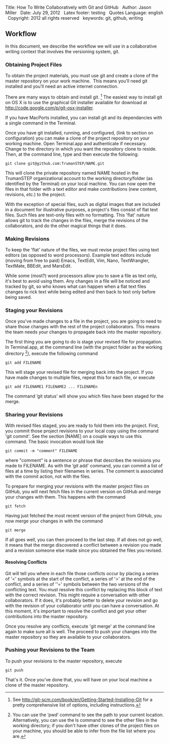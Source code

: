 Title:	How To Write Collaboratively with Git and GitHub   
Author:	Jason Miller   
Date:    July 29, 2012   
Latex footer: testing   
Quotes Language:  english   
Copyright:  2012 all rights reserved   
keywords: git, github, writing    

## Workflow ##

In this document, we describe the workflow we will use in a collaborative writing context that involves the versioning system, git.

### Obtaining Project Files ###

To obtain the project materials, you must use git and create a clone of the master repository on your work machine.  This means you’ll need git installed and you’ll need an active internet connection.

There are many ways to obtain and install git. [^otheroptions]   The easiest way to install git on OS X is to use the graphical Git installer available for download at http://code.google.com/p/git-osx-installer.

If you have MacPorts installed, you can install git and its dependancies with a single command in the Terminal.

Once you have git installed, running, and configured,  (link to section on configuration) you can make a clone of the project repository on your working machine.  Open Terminal.app and authenticate if necessary.  Change to the directory in which you want the repository clone to reside.  Then, at the command line, type and then execute the following:

	git clone git@github.com:TrumanSTEP/NAME.git

This will clone the private repository named NAME hosted in the TrumanSTEP organizational account to the working directory/folder (as identified by the Terminal) on your local machine.  You can now open the files in that folder with a text editor and make contributions (new content, revisions, *etc.*) to the project.

[^otheroptions]:  See http://git-scm.com/book/en/Getting-Started-Installing-Git for a pretty comprehensive list of options, including instructions.



With the exception of special files, such as digital images that are included in a document for illustrative purposes, a project's files consist of flat text files.  Such files are text-only files with no formatting.  This 'flat' nature allows git to track the changes in the files, merge the revisions of the collaborators, and do the other magical things that it does.

### Making Revisions ###

To keep the 'flat' nature of the files, we must revise project files using text editors (as opposed to word processors).  Example text editors include (moving from free to paid) Emacs, TextEdit, Vim, Nano, TextWrangler, TextMate, BBEdit, and MarsEdit.

While some (most?) word processors allow you to save a file as text only, it's best to avoid using them.  Any changes in a file will be noticed and tracked by git, so who knows what can happen when a flat text files changes to rick text while being edited and then back to text only before being saved.

### Staging your Revisions ###

Once you've made changes to a file in the project, you are going to need to share those changes with the rest of the project collaborators.  This means the team needs your changes to propagate back into the master repository.

The first thing you are going to do is stage your revised file for propagation.  In Terminal.app, at the command line (with the project folder as the working directory [^pwd]), execute the following command

	git add FILENAME

This will stage your revised file for merging back into the project.  If you have made changes to multiple files, repeat this for each file, or execute

	git add FILENAME1 FILENAME2 ... FILENAMEn

The command ‘git status’ will show you which files have been staged for the merge.

[^pwd]:  You can use the ‘pwd’ command to see the path to your current location.  Alternatively, you can use the ls command to see the other files in the working directory; if you don't have other clones of the project files on your machine, you should be able to infer from the file list where you are.


### Sharing your Revisions ###


With revised files staged, you are ready to fold them into the project.  First, you commit those project revisions to your local copy using the command 'git commit'.   See the section [NAME] on a couple ways to use this command.  The basic invocation would look like

	git commit -m "comment" FILENAME

where "comment" is a sentence or phrase that describes the revisions you made to FILENAME.  As with the ‘git add' command, you can commit a list of files at a time by listing their filenames in series.  The comment is associated with the commit action, not with the files.

To prepare for merging your revisions with the master project files on GitHub, you will next fetch files in the current version on GitHub and merge your changes with them.  This happens with the command

	git fetch

Having just fetched the most recent version of the project from GitHub, you now merge your changes in with the command

 	git merge

If all goes well, you can then proceed to the last step.  If all does not go well, it means that the merge discovered a conflict between a revision you made and a revision someone else made since you obtained the files you revised.

#### Resolving Conflicts ####

Git will tell you where in each file those conflicts occur by placing a series of '<' symbols at the start of the conflict, a series of '>' at the end of the conflict, and a series of ''=' symbols between the two versions of the conflicting text.  You must resolve this conflict by replacing this block of text with the correct revision.  This might require a conversation with other collaborators.  If it does, it's probably better to delete your revision and go with the revision of your collaborator until you can have a conversation.  At this moment, it's important to resolve the conflict and get your other contributions into the master repository.

Once you resolve any conflicts, execute 'git merge' at the command line again to make sure all is well.  The proceed to push your changes into the master repository so they are available to your collaborators.

### Pushing your Revisions to the Team ###

To push your revisions to the master repository, execute

	git push

That's it.  Once you've done that, you will have on your local machine a clone of the master repository.
